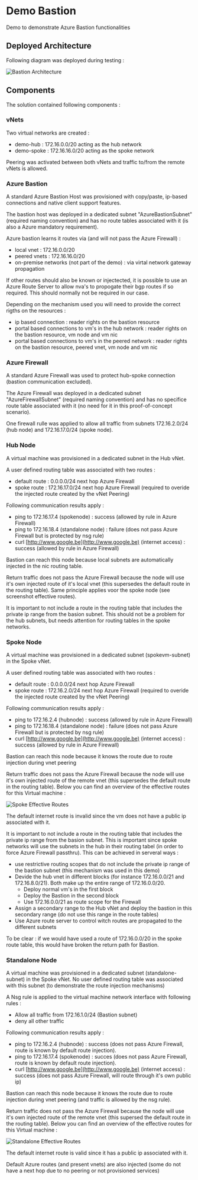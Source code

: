 # Demo Bastion

Demo to demonstrate Azure Bastion functionalities

## Deployed Architecture

Following diagram was deployed during testing :

![Bastion Architecture](./bastion.jpg)

## Components

The solution contained following components :

### vNets

Two virtual networks are created :

- demo-hub : 172.16.0.0/20 acting as the hub network
- demo-spoke : 172.16.16.0/20 acting as the spoke network

Peering was activated between both vNets and traffic to/from the remote vNets is allowed.

### Azure Bastion

A standard Azure Bastion Host was provisioned with copy/paste, ip-based connections and native client support features.

The bastion host was deployed in a dedicated subnet "AzureBastionSubnet" (required naming convention) and has no route tables associated with it (is also a Azure mandatory requirement).

Azure bastion learns it routes via (and will not pass the Azure Firewall) :

- local vnet : 172.16.0.0/20
- peered vnets : 172.16.16.0/20
- on-premise networks (not part of the demo) : via virtal network gateway propagation

If other routes should also be known or injectected, it is possible to use an Azure Route Server to allow nva's to propogate their bgp routes if so required. This should normally not be required in our case.

Depending on the mechanism used you will need to provide the correct rigths on the resources :

- ip based connection : reader rights on the bastion resource
- portal based connections to vm's in the hub network : reader rights on the bastion resource, vm node and vm nic
- portal based connections to vm's in the peered network : reader rights on the bastion resource, peered vnet, vm node and vm nic

### Azure Firewall

A standard Azure Firewall was used to protect hub-spoke connection (bastion communication excluded).

The Azure Firewall was deployed in a dedicated subnet "AzureFirewallSubnet" (required naming convention) and has no specifice route table associated with it (no need for it in this proof-of-concept scenario).

One firewall rulle was applied to allow all traffic from subnets 172.16.2.0/24 (hub node) and 172.16.17.0/24 (spoke node).

### Hub Node

A virtual machine was provisioned in a dedicated subnet in the Hub vNet.

A user defined routing table was associated with two routes :

- default route : 0.0.0.0/24 next hop Azure Firewall
- spoke route : 172.16.17.0/24 next hop Azure Firewall (required to overide the injected route created by the vNet Peering)

Following communication results apply :

- ping to 172.16.17.4 (spokenode) : success (allowed by rule in Azure Firewall)
- ping to 172.16.18.4 (standalone node) : failure (does not pass Azure Firewall but is protected by nsg rule)
- curl [http://www.google.be](http://www.google.be) (internet access) : success (allowed by rule in Azure Firewall)

Bastion can reach this node because local subnets are automatically injected in the nic routing table.

Return traffic does not pass the Azure Firewall because the node will use it's own injected route of it's local vnet (this supersedes the default route in the routing table). Same principle applies voor the spoke node (see screenshot effective routes).

It is important to not include a route in the routing table that includes the private ip range from the basion subnet. This should not be a problem for the hub subnets, but needs attention for routing tables in the spoke networks.

### Spoke Node

A virtual machine was provisioned in a dedicated subnet (spokevm-subnet) in the Spoke vNet.

A user defined routing table was associated with two routes :

- default route : 0.0.0.0/24 next hop Azure Firewall
- spoke route : 172.16.2.0/24 next hop Azure Firewall (required to overide the injected route created by the vNet Peering)

Following communication results apply :

- ping to 172.16.2.4 (hubnode) : success (allowed by rule in Azure Firewall)
- ping to 172.16.18.4 (standalone node) : failure (does not pass Azure Firewall but is protected by nsg rule)
- curl [http://www.google.be](http://www.google.be) (internet access) : success (allowed by rule in Azure Firewall)

Bastion can reach this node because it knows the route due to route injection during vnet peering

Return traffic does not pass the Azure Firewall because the node will use it's own injected route of the remote vnet (this supersedes the default route in the routing table). Below you can find an overview of the effective routes for this Virtual machine :

![Spoke Effective Routes](./spokevm-effective-routes.png)

The default internet route is invalid since the vm does not have a public ip associated with it.

It is important to not include a route in the routing table that includes the private ip range from the basion subnet. This is important since spoke networks will use the subnets in the hub in their routing tabel (in order to force Azure Firewall passthru). This can be achieved in serveral ways :

- use restrictive routing scopes that do not include the private ip range of the bastion subnet (this mechanism was used in this demo)
- Devide the hub vnet in different blocks (for instance 172.16.0.0/21 and 172.16.8.0/21). Both make up the entire range of 172.16.0.0/20.
  - Deploy normal vm's in the first block
  - Deploy the Bastion in the second block
  - Use 172.16.0.0/21 as route scope for the Firewall
- Assign a secondary range to the Hub vNet and deploy the bastion in this secondary range (do not use this range in the route tables)
- Use Azure route server to control witch routes are propagated to the different subnets

To be clear : if we would have used a route of 172.16.0.0/20 in the spoke route table, this would have broken the return path for Bastion.

### Standalone Node

A virtual machine was provisioned in a dedicated subnet (standalone-subnet) in the Spoke vNet. No user defined routing table was associated with this subnet (to demonstrate the route injection mechanisms)

A Nsg rule is applied to the virtual machine network interface with following rules :

- Allow all traffic from 172.16.1.0/24 (Bastion subnet)
- deny all other traffic

Following communication results apply :

- ping to 172.16.2.4 (hubnode) : success (does not pass Azure Firewall, route is known by default route injection).
- ping to 172.16.17.4 (spokenode) : succes (does not pass Azure Firewall, route is known by default route injection).
- curl [http://www.google.be](http://www.google.be) (internet access) : success (does not pass Azure Firewall, will route through it's own public ip)

Bastion can reach this node because it knows the route due to route injection during vnet peering (and traffic is allowed by the nsg rule).

Return traffic does not pass the Azure Firewall because the node will use it's own injected route of the remote vnet (this supersed the default route in the routing table). Below you can find an overview of the effective routes for this Virtual machine :

![Standalone Effective Routes](./standalone-effective-routes.png)

The default internet route is valid since it has a public ip associated with it.

Default Azure routes (and present vnets) are also injected (some do not have a next hop due to no peering or not provisioned services)
